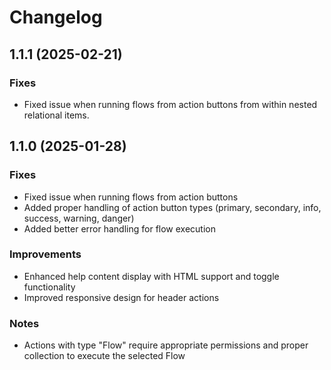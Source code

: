 # Changelog

## 1.1.1 (2025-02-21)

### Fixes
- Fixed issue when running flows from action buttons from within nested relational items.

## 1.1.0 (2025-01-28)

### Fixes
- Fixed issue when running flows from action buttons
- Added proper handling of action button types (primary, secondary, info, success, warning, danger)
- Added better error handling for flow execution

### Improvements
- Enhanced help content display with HTML support and toggle functionality
- Improved responsive design for header actions

### Notes
- Actions with type "Flow" require appropriate permissions and proper collection to execute the selected Flow
